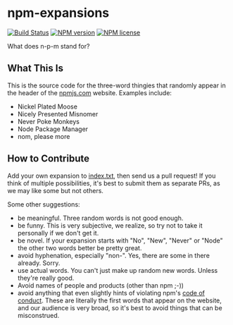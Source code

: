 # npm-expansions
[![Build Status](http://img.shields.io/travis/npm/npm-expansions.svg?style=flat-square)](https://travis-ci.org/npm/npm-expansions) [![NPM version](http://img.shields.io/npm/v/npm-expansions.svg?style=flat-square)](https://www.npmjs.org/package/npm-expansions) [![NPM license](http://img.shields.io/npm/l/npm-expansions.svg?style=flat-square)](https://www.npmjs.org/package/npm-expansions)

What does n-p-m stand for?

## What This Is

This is the source code for the three-word thingies that randomly appear in the header of the [npmjs.com](https://npmjs.com) website. Examples include:

- Nickel Plated Moose
- Nicely Presented Misnomer
- Never Poke Monkeys
- Node Package Manager
- nom, please more

## How to Contribute

Add your own expansion to [index.txt](index.txt), then send us a pull request! If you think of multiple possibilities, it's best to submit them as separate PRs, as we may like some but not others.

Some other suggestions:

* be meaningful. Three random words is not good enough.
* be funny. This is very subjective, we realize, so try not to take it personally if we don't get it.
* be novel. If your expansion starts with "No", "New", "Never" or "Node" the other two words better be pretty great.
* avoid hyphenation, especially "non-". Yes, there are some in there already. Sorry.
* use actual words. You can't just make up random new words. Unless they're really good.
* Avoid names of people and products (other than npm ;-))
* avoid anything that even slightly hints of violating npm's [code of conduct](https://www.npmjs.com/policies/conduct/). These are literally the first words that appear on the website, and our audience is very broad, so it's best to avoid things that can be misconstrued.
